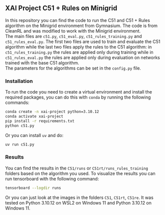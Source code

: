 ## XAI Project C51 + Rules on Minigrid
In this repository you can find the code to run the C51 and C51 + Rules algorithm on the Minigrid environment from Gymnasium. The code is from CleanRL and was modified to work with the Minigrid environment. \
The main files are `c51.py`, `c51_eval.py`, `c51_rules_training.py` and `c51_rules_eval.py`.
The first two files are used to train and evaluate the C51 algorithm while the last two files apply the rules to the C51 algorithm: in `c51_rules_training.py` the rules are applied only during training while in `c51_rules_eval.py` the rules are applied only during evaluation on networks trained with the base C51 algorithm. \
The parameters for the algorithms can be set in the `config.py` file.

### Installation
To run the code you need to create a virtual environment and install the required packages, you can do this with `conda` by running the following commands:
```bash
conda create -n xai-project python=3.10.12
conda activate xai-project
pip install -r requirements.txt
python c51.py
```
Or you can install `uv` and do:
```bash
uv run c51.py
```

### Results
You can find the results in the `C51/runs` or `C51rt/runs_rules_training` folders based on the algorithm you used. To visualize the results you can run tensorboard with the following command:
```bash
tensorboard --logdir runs
```
Or you can just look at the images in the folders `C51`, `C51rt`, `C51re`.
It was tested on Python 3.10.12 on WSL2 on Windows 11 and Python 3.10.12 on Windows 11.